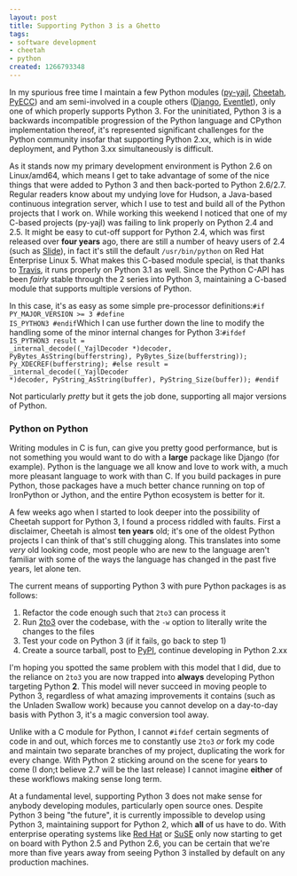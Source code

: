 ```yaml
--- 
layout: post
title: Supporting Python 3 is a Ghetto
tags: 
- software development
- cheetah
- python
created: 1266793348
---
```

In my spurious free time I maintain a few Python modules (<a id="aptureLink_LvMqViext1" href="http://github.com/rtyler/py-yajl">py-yajl</a>, <a id="aptureLink_SEruJN7rBc" href="http://en.wikipedia.org/wiki/CheetahTemplate">Cheetah</a>, <a id="aptureLink_3HQW6OMHEx" href="http://github.com/rtyler/PyECC">PyECC</a>) and am semi-involved in a couple others (<a id="aptureLink_1I31I3RdtY" href="http://www.djangoproject.com/">Django</a>, <a id="aptureLink_7qs5LoY2eY" href="http://eventlet.net/">Eventlet</a>), only one of which properly supports Python 3. For the uninitiated, Python 3 is a backwards incompatible progression of the Python language and CPython implementation thereof, it's represented significant challenges for the Python community insofar that supporting Python 2.xx, which is in wide deployment, and Python 3.xx simultaneously is difficult. 

As it stands now my primary development environment is Python 2.6 on Linux/amd64, which means I get to take advantage of some of the nice things that were added to Python 3 and then back-ported to Python 2.6/2.7. Regular readers know about my undying love for Hudson, a Java-based continuous integration server, which I use to test and build all of the Python projects that I work on. While working this weekend I noticed that one of my C-based projects (py-yajl) was failing to link properly on Python 2.4 and 2.5. It might be easy to cut-off support for Python 2.4, which was first released over **four years** ago, there are still a number of heavy users of 2.4 (such as <a id="aptureLink_k20Tw96O5B" href="http://www.crunchbase.com/company/slide">Slide</a>), in fact it's still the default `/usr/bin/python` on Red Hat Enterprise Linux 5. What makes this C-based module special, is that thanks to <a id="aptureLink_l6Vcy3ytZB" href="http://twitter.com/teepark">Travis</a>, it runs properly on Python 3.1 as well. Since the Python C-API has been *fairly* stable through the 2 series into Python 3, maintaining a C-based module that supports multiple versions of Python.

In this case, it's as easy as some simple pre-processor definitions:<code lang="c">#if PY_MAJOR_VERSION >= 3
#define IS_PYTHON3
#endif</code>Which I can use further down the line to modify the handling some of the minor internal changes for Python 3:<code lang="c">#ifdef IS_PYTHON3
    result = _internal_decode((_YajlDecoder *)decoder, PyBytes_AsString(bufferstring),
                PyBytes_Size(bufferstring));
    Py_XDECREF(bufferstring);
#else
    result = _internal_decode((_YajlDecoder *)decoder, PyString_AsString(buffer),
                  PyString_Size(buffer));
#endif </code>

Not particularly *pretty* but it gets the job done, supporting all major versions of Python.

### Python on Python
Writing modules in C is fun, can give you pretty good performance, but is not something you would want to do with a **large** package like Django (for example). Python is the language we all know and love to work with, a much more pleasant language to work with than C. If you build packages in pure Python, those packages have a much better chance running on top of IronPython or Jython, and the entire Python ecosystem is better for it.

A few weeks ago when I started to look deeper into the possibility of Cheetah support for Python 3, I found a process riddled with faults. First a disclaimer, Cheetah is almost **ten years** old; it's one of the oldest Python projects I can think of that's still chugging along. This translates into some *very* old looking code, most people who are new to the language aren't familiar with some of the ways the language has changed in the past five years, let alone ten. 

The current means of supporting Python 3 with pure Python packages is as follows:

1. Refactor the code enough such that `2to3` can process it
1. Run <a id="aptureLink_GtN83eZUU3" href="http://docs.python.org/library/2to3.html">2to3</a> over the codebase, with the `-w` option to literally write the changes to the files
1. Test your code on Python 3 (if it fails, go back to step 1)
1. Create a source tarball, post to <a id="aptureLink_lvET3CCrpS" href="http://pypi.python.org/">PyPI</a>, continue developing in Python 2.xx 

I'm hoping you spotted the same problem with this model that I did, due to the reliance on `2to3` you are now trapped into **always** developing Python targeting Python **2**. This model will never succeed in moving people to Python 3, regardless of what amazing improvements it contains (such as the Unladen Swallow work) because you cannot develop on a day-to-day basis with Python 3, it's a magic conversion tool away.

Unlike with a C module for Python, I cannot `#ifdef` certain segments of code in and out, which forces me to constantly use `2to3` *or* fork my code and maintain two separate branches of my project, duplicating the work for every change. With Python 2 sticking around on the scene for years to come (I don;t believe 2.7 will be the last release) I cannot imagine **either** of these workflows making sense long term. 


At a fundamental level, supporting Python 3 does not make sense for anybody developing modules, particularly open source ones. Despite Python 3 being "the future", it is currently impossible to develop using Python 3, maintaining support for Python 2, which **all** of us have to do. With enterprise operating systems like <a id="aptureLink_ehh7mOge8i" href="http://www.crunchbase.com/product/red-hat-enterprise-linux">Red Hat</a> or <a id="aptureLink_CklLBYgoAK" href="http://www.novell.com/linux/">SuSE</a> only now starting to get on board with Python 2.5 and Python 2.6, you can be certain that we're more than five years away from seeing Python 3 installed by default on any production machines.
<!--break-->
